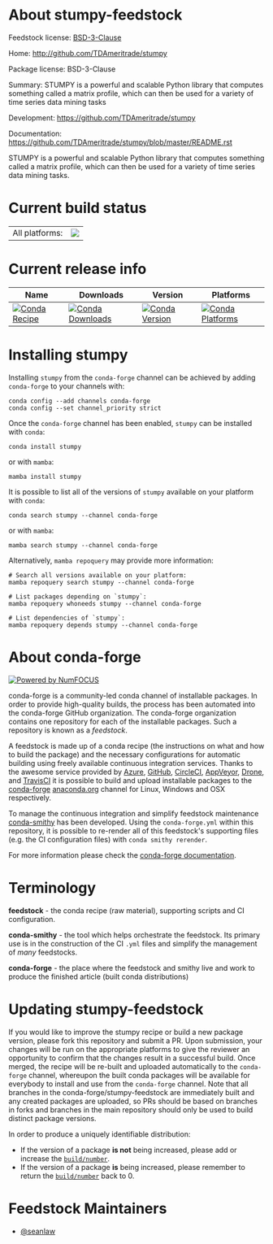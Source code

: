 About stumpy-feedstock
======================

Feedstock license: [BSD-3-Clause](https://github.com/conda-forge/stumpy-feedstock/blob/main/LICENSE.txt)

Home: http://github.com/TDAmeritrade/stumpy

Package license: BSD-3-Clause

Summary: STUMPY is a powerful and scalable Python library that computes something called a matrix profile, which can then be used for a variety of time series data mining tasks

Development: https://github.com/TDAmeritrade/stumpy

Documentation: https://github.com/TDAmeritrade/stumpy/blob/master/README.rst

STUMPY is a powerful and scalable Python library that computes something called a matrix profile, which can then be used for a variety of time series data mining tasks.


Current build status
====================


<table><tr><td>All platforms:</td>
    <td>
      <a href="https://dev.azure.com/conda-forge/feedstock-builds/_build/latest?definitionId=6737&branchName=main">
        <img src="https://dev.azure.com/conda-forge/feedstock-builds/_apis/build/status/stumpy-feedstock?branchName=main">
      </a>
    </td>
  </tr>
</table>

Current release info
====================

| Name | Downloads | Version | Platforms |
| --- | --- | --- | --- |
| [![Conda Recipe](https://img.shields.io/badge/recipe-stumpy-green.svg)](https://anaconda.org/conda-forge/stumpy) | [![Conda Downloads](https://img.shields.io/conda/dn/conda-forge/stumpy.svg)](https://anaconda.org/conda-forge/stumpy) | [![Conda Version](https://img.shields.io/conda/vn/conda-forge/stumpy.svg)](https://anaconda.org/conda-forge/stumpy) | [![Conda Platforms](https://img.shields.io/conda/pn/conda-forge/stumpy.svg)](https://anaconda.org/conda-forge/stumpy) |

Installing stumpy
=================

Installing `stumpy` from the `conda-forge` channel can be achieved by adding `conda-forge` to your channels with:

```
conda config --add channels conda-forge
conda config --set channel_priority strict
```

Once the `conda-forge` channel has been enabled, `stumpy` can be installed with `conda`:

```
conda install stumpy
```

or with `mamba`:

```
mamba install stumpy
```

It is possible to list all of the versions of `stumpy` available on your platform with `conda`:

```
conda search stumpy --channel conda-forge
```

or with `mamba`:

```
mamba search stumpy --channel conda-forge
```

Alternatively, `mamba repoquery` may provide more information:

```
# Search all versions available on your platform:
mamba repoquery search stumpy --channel conda-forge

# List packages depending on `stumpy`:
mamba repoquery whoneeds stumpy --channel conda-forge

# List dependencies of `stumpy`:
mamba repoquery depends stumpy --channel conda-forge
```


About conda-forge
=================

[![Powered by
NumFOCUS](https://img.shields.io/badge/powered%20by-NumFOCUS-orange.svg?style=flat&colorA=E1523D&colorB=007D8A)](https://numfocus.org)

conda-forge is a community-led conda channel of installable packages.
In order to provide high-quality builds, the process has been automated into the
conda-forge GitHub organization. The conda-forge organization contains one repository
for each of the installable packages. Such a repository is known as a *feedstock*.

A feedstock is made up of a conda recipe (the instructions on what and how to build
the package) and the necessary configurations for automatic building using freely
available continuous integration services. Thanks to the awesome service provided by
[Azure](https://azure.microsoft.com/en-us/services/devops/), [GitHub](https://github.com/),
[CircleCI](https://circleci.com/), [AppVeyor](https://www.appveyor.com/),
[Drone](https://cloud.drone.io/welcome), and [TravisCI](https://travis-ci.com/)
it is possible to build and upload installable packages to the
[conda-forge](https://anaconda.org/conda-forge) [anaconda.org](https://anaconda.org/)
channel for Linux, Windows and OSX respectively.

To manage the continuous integration and simplify feedstock maintenance
[conda-smithy](https://github.com/conda-forge/conda-smithy) has been developed.
Using the ``conda-forge.yml`` within this repository, it is possible to re-render all of
this feedstock's supporting files (e.g. the CI configuration files) with ``conda smithy rerender``.

For more information please check the [conda-forge documentation](https://conda-forge.org/docs/).

Terminology
===========

**feedstock** - the conda recipe (raw material), supporting scripts and CI configuration.

**conda-smithy** - the tool which helps orchestrate the feedstock.
                   Its primary use is in the construction of the CI ``.yml`` files
                   and simplify the management of *many* feedstocks.

**conda-forge** - the place where the feedstock and smithy live and work to
                  produce the finished article (built conda distributions)


Updating stumpy-feedstock
=========================

If you would like to improve the stumpy recipe or build a new
package version, please fork this repository and submit a PR. Upon submission,
your changes will be run on the appropriate platforms to give the reviewer an
opportunity to confirm that the changes result in a successful build. Once
merged, the recipe will be re-built and uploaded automatically to the
`conda-forge` channel, whereupon the built conda packages will be available for
everybody to install and use from the `conda-forge` channel.
Note that all branches in the conda-forge/stumpy-feedstock are
immediately built and any created packages are uploaded, so PRs should be based
on branches in forks and branches in the main repository should only be used to
build distinct package versions.

In order to produce a uniquely identifiable distribution:
 * If the version of a package **is not** being increased, please add or increase
   the [``build/number``](https://docs.conda.io/projects/conda-build/en/latest/resources/define-metadata.html#build-number-and-string).
 * If the version of a package **is** being increased, please remember to return
   the [``build/number``](https://docs.conda.io/projects/conda-build/en/latest/resources/define-metadata.html#build-number-and-string)
   back to 0.

Feedstock Maintainers
=====================

* [@seanlaw](https://github.com/seanlaw/)

